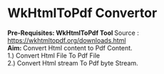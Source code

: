 # WkHtmlToPdf Convertor

<b> Pre-Requisites: WkHtmlToPdf Tool </b>
Source : https://wkhtmltopdf.org/downloads.html
</br>
<b> Aim: </b>
Convert Html content to Pdf Content.</br>
1.) Convert Html File To Pdf File</br>
2.) Convert Html stream To Pdf byte Stream.</br>
